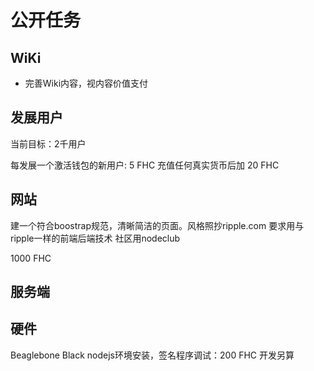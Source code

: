公开任务
==========


WiKi
---------

* 完善Wiki内容，视内容价值支付


发展用户
---------

当前目标：2千用户

每发展一个激活钱包的新用户: 5 FHC
充值任何真实货币后加 20 FHC

网站
--------

建一个符合boostrap规范，清晰简洁的页面。风格照抄ripple.com
要求用与ripple一样的前端后端技术
社区用nodeclub

1000 FHC

服务端
--------



硬件
---------

Beaglebone Black nodejs环境安装，签名程序调试：200 FHC
开发另算